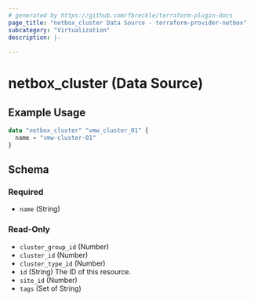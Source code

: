 ```yaml
---
# generated by https://github.com/fbreckle/terraform-plugin-docs
page_title: "netbox_cluster Data Source - terraform-provider-netbox"
subcategory: "Virtualization"
description: |-
  
---
```


# netbox_cluster (Data Source)



## Example Usage

```terraform
data "netbox_cluster" "vmw_cluster_01" {
  name = "vmw-cluster-01"
}
```

<!-- schema generated by tfplugindocs -->
## Schema

### Required

- `name` (String)

### Read-Only

- `cluster_group_id` (Number)
- `cluster_id` (Number)
- `cluster_type_id` (Number)
- `id` (String) The ID of this resource.
- `site_id` (Number)
- `tags` (Set of String)


